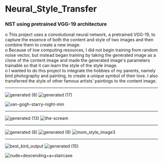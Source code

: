 # Neural_Style_Transfer
### NST using pretrained VGG-19 architecture

o	This project uses a convolutional neural network, a pretrained VGG-19, to capture the essence of both the content and style of two images and then combine them to create a new image.</br>
o	Because of low computing resources, I did not begin training from random noise vector, but instead began training by taking the generated image as a clone of the content image and made the generated image's parameters trainable so that it can learn the style of the style image.</br>
o	I wanted to do this project to integrate the hobbies of my parents, namely bird photography and painting, to create a unique symbol of their love. I also transferred the style of other famous artists’ paintings to the content image.</br>

----------------------------------------------------------------------------------------------------------------------------------

![generated (8)](https://user-images.githubusercontent.com/111515619/217524813-ca166a38-d16c-4aea-8da0-2c8cfed94383.jpeg)
![generated (17)](https://user-images.githubusercontent.com/111515619/217525445-f8ee02fa-b6e6-4cfe-99fe-ed30a3aa105f.jpeg)

![van-gogh-starry-night-min](https://user-images.githubusercontent.com/111515619/217524826-dd8de0ba-c6c8-4e63-8761-7b97068d793f.jpg)

-----------------------------------------------------------------------------------------------------

![generated (13)](https://user-images.githubusercontent.com/111515619/217524861-26932162-0cfd-4bde-b849-84ea7a9d0208.jpeg)
![the-scream](https://user-images.githubusercontent.com/111515619/217524877-070a973b-dd11-483a-bc60-f304003d00b9.jpg)

-----------------------------------------------------------------------------------------------------

![generated (8)](https://user-images.githubusercontent.com/111515619/217524953-d7fb7606-cf71-4ad7-98d5-22a3584b2a7a.jpeg)
![generated (9)](https://user-images.githubusercontent.com/111515619/217525070-2f2b6c81-d3cf-4a98-8ff1-14825749182c.jpeg)
![mom_style_image3](https://user-images.githubusercontent.com/111515619/217524966-818f66b0-ebf0-4365-8c2e-7819c108cc2c.jpeg)

-----------------------------------------------------------------------------------------------------
![best_bird_output](https://user-images.githubusercontent.com/111515619/218423131-1c9c4ded-42a5-47b4-adef-5c5bc53e0385.jpg)
![generated (15)](https://user-images.githubusercontent.com/111515619/217525710-a0854cc9-c771-4123-b286-b1f8f4dbc177.jpeg)

![nude+descending+a+staircase](https://user-images.githubusercontent.com/111515619/217525740-497e0f0f-e3a5-4e2f-b51b-8f55e3c83e38.jpg)
